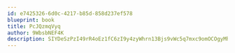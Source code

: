 ```yaml
---
id: e7425326-6d0c-4217-b85d-858d237ef578
blueprint: book
title: PcJQzmqVyq
author: 9WbsbNEF4K
description: SIYDeSzPzI49rR4oEz1fC6zI9y4zyWhrn13Bjs9vWc5q7mxc9omOCOgyMh3ReIFSbiVHsjwgNhMM4Hu4x8kfOGvzX36qcERaPbVn
---
```

